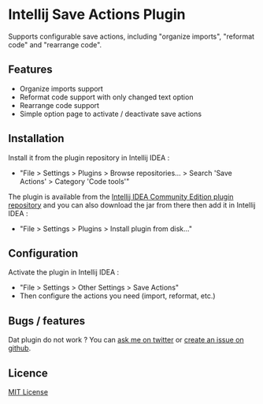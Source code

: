# Intellij Save Actions Plugin

Supports configurable save actions, including "organize imports", "reformat code" and "rearrange code".

## Features

- Organize imports support
- Reformat code support with only changed text option
- Rearrange code support
- Simple option page to activate / deactivate save actions

## Installation

Install it from the plugin repository in Intellij IDEA :

- "File > Settings > Plugins > Browse repositories... > Search 'Save Actions' > Category 'Code tools'"

The plugin is available from the [Intellij IDEA Community Edition plugin repository](https://plugins.jetbrains.com/plugin/7642) and you can also download the jar from there then add it in Intellij IDEA :

- "File > Settings > Plugins > Install plugin from disk..."

## Configuration

Activate the plugin in Intellij IDEA : 

- "File > Settings > Other Settings > Save Actions"
- Then configure the actions you need (import, reformat, etc.)

## Bugs / features

Dat plugin do not work ? You can [ask me on twitter](https://twitter.com/dubreuia) or [create an issue on github](https://github.com/dubreuia/intellij-plugin-save-actions/issues).

## Licence

[MIT License](LICENSE.txt)
